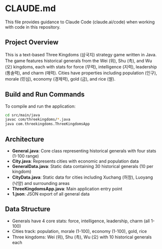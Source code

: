 # CLAUDE.md

This file provides guidance to Claude Code (claude.ai/code) when working with code in this repository.

## Project Overview

This is a text-based Three Kingdoms (삼국지) strategy game written in Java. The game features historical generals from the Wei (위), Shu (촉), and Wu (오) kingdoms, each with stats for force (무력), intelligence (지력), leadership (통솔력), and charm (매력). Cities have properties including population (인구), morale (민심), economy (경제력), gold (금), and rice (쌀).

## Build and Run Commands

To compile and run the application:

```bash
cd src/main/java
javac com/threekingdoms/*.java
java com.threekingdoms.ThreeKingdomsApp
```

## Architecture

- **General.java**: Core class representing historical generals with four stats (1-100 range)
- **City.java**: Represents cities with economic and population data
- **GeneralData.java**: Static data containing 30 historical generals (10 per kingdom)
- **CityData.java**: Static data for cities including Xuchang (허창), Luoyang (낙양) and surrounding areas
- **ThreeKingdomsApp.java**: Main application entry point
- **1.json**: JSON export of all general data

## Data Structure

- Generals have 4 core stats: force, intelligence, leadership, charm (all 1-100)
- Cities track: population, morale (1-100), economy (1-100), gold, rice
- Three kingdoms: Wei (위), Shu (촉), Wu (오) with 10 historical generals each